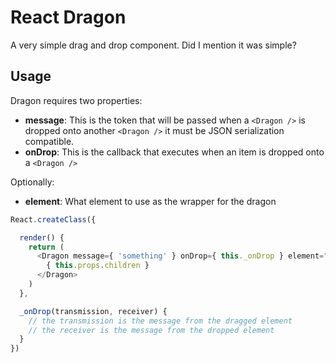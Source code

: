 # React Dragon

A very simple drag and drop component. Did I mention it was simple?

## Usage

Dragon requires two properties:

- **message**: This is the token that will be passed when a `<Dragon />` is dropped onto another `<Dragon />` it must be JSON serialization compatible.
- **onDrop**: This is the callback that executes when an item is dropped onto a `<Dragon />`

Optionally:

- **element**: What element to use as the wrapper for the dragon

```javascript
React.createClass({

  render() {
    return (
      <Dragon message={ 'something' } onDrop={ this._onDrop } element="p">
        { this.props.children }
      </Dragon>
    )
  },

  _onDrop(transmission, receiver) {
    // the transmission is the message from the dragged element
    // the receiver is the message from the dropped element
  }
})
```
